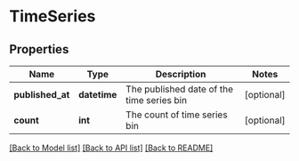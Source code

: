 # TimeSeries

## Properties
Name | Type | Description | Notes
------------ | ------------- | ------------- | -------------
**published_at** | **datetime** | The published date of the time series bin | [optional] 
**count** | **int** | The count of time series bin | [optional] 

[[Back to Model list]](../README.md#documentation-for-models) [[Back to API list]](../README.md#documentation-for-api-endpoints) [[Back to README]](../README.md)


